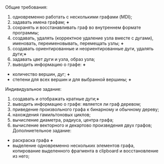 Общие требования:
1. одновременно работать с несколькими графами (MDI);
2. задавать имена графам; **+**
3. сохранять и восстанавливать граф во внутреннем формате программы;
4. создавать, удалять (корректное удаление узла вместе с дугами), именовать,
переименовывать, перемещать узлы; **+**
5. создавать ориентированные и неориентированные дуги, удалять дуги;**+**
6. задавать цвет дуги и узла, образ узла;
7. выводить информацию о графе: **+**
  + количество вершин, дуг; **+**
  + степени для всех вершин и для выбранной вершины; **+**

Индивидуальное задание:
1. создавать и отображать кратные дуги;**+**
2. выводить информацию о графе: является ли граф деревом;
3. приведение произвольного графа к бинарному и обычному дереву;
4. нахождения гамильтоновых циклов;
5. вычисление диаметра, радиуса, центра графа;
6. вычисление векторного и декартово произведения двух графов;
Дополниетельное задание:
 + раскраска графа **+**
 + выделение одновременно нескольких элементов графа, копирование выделенного
фрагмента в clipboard и восстановление из него;
